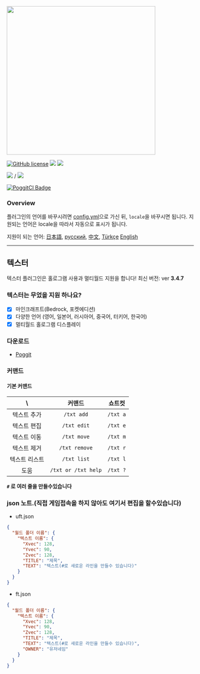 <img src="/assets/Texter.png" width="400px">  

[![GitHub license](https://img.shields.io/badge/license-UIUC/NCSA-blue.svg)](https://github.com/fuyutsuki/Texter/blob/master/LICENSE)
[![](https://poggit.pmmp.io/shield.state/Texter)](https://poggit.pmmp.io/p/Texter)
[![](https://poggit.pmmp.io/shield.api/Texter)](https://poggit.pmmp.io/p/Texter)  

[![](https://poggit.pmmp.io/shield.dl/Texter)](https://poggit.pmmp.io/p/Texter) / [![](https://poggit.pmmp.io/shield.dl.total/Texter)](https://poggit.pmmp.io/p/Texter)

[![PoggitCI Badge](https://poggit.pmmp.io/ci.badge/fuyutsuki/Texter/Texter)](https://poggit.pmmp.io/ci/fuyutsuki/Texter/Texter)

### Overview

플러그인의 언어를 바꾸시려면 [config.yml](/resources/config.yml)으로 가신 뒤, `locale`을 바꾸시면 됩니다. 
지원되는 언어은 locale을 따라서 자동으로 표시가 됩니다.

지원이 되는 언어:
[日本語](./.github/readme/ja_jp.md),
[русский](./.github/readme/ru_ru.md),
[中文](./.github/readme/zh_cn.md),
[Türkçe](./.github/readme/tr_tr.md)
[English](https://github.com/fuyutsuki/Texter/blob/master/README.md)
***

## 텍스터

텍스터 플러그인은 홀로그램 사용과 멀티월드 지원을 합니다! 
최신 버전: ver **3.4.7**  

<!--
**이 지점은 개발 중입니다. 많은 버그가있을 수 있습니다**  
-->

### 텍스터는 무었을 지원 하나요?

- [x] 마인크래프트(Bedrock, 포켓에디션)
- [x] 다양한 언어 (영어, 일본어, 러시아어, 중국어, 터키어, 한국어)
- [x] 멀티월드 홀로그램 디스플레이

### 다운로드

* [Poggit](https://poggit.pmmp.io/p/Texter)

### 커맨드

#### 기본 커맨드

| \ |커맨드|쇼트컷|
|:--:|:--:|:--:|
|텍스트 추가|`/txt add`|`/txt a`|
|텍스트 편집|`/txt edit`|`/txt e`|
|텍스트 이동|`/txt move`|`/txt m`|
|텍스트 제거|`/txt remove`|`/txt r`|
|텍스트 리스트|`/txt list`|`/txt l`|
|도움|`/txt or /txt help`|`/txt ?`|

**`#` 로 여러 줄을 만들수있습니다**

### json 노트.(직접 게임접속을 하지 않아도 여기서 편집을 할수있습니다)

- uft.json
```json
{
  "월드 폴더 이름": {
    "텍스트 이름": {
      "Xvec": 128,
      "Yvec": 90,
      "Zvec": 128,
      "TITLE": "제목",
      "TEXT": "텍스트(#로 새로운 라인을 만들수 있습니다)"
    }
  }
}
```

- ft.json
```json
{
  "월드 폴더 이름": {
    "텍스트 이름": {
      "Xvec": 128,
      "Yvec": 90,
      "Zvec": 128,
      "TITLE": "제목",
      "TEXT": "텍스트(#로 새로운 라인을 만들수 있습니다)",
      "OWNER": "유저네임"
    }
  }
}
```
